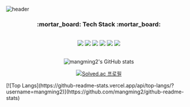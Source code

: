 ![header](https://capsule-render.vercel.app/api?type=wave&color=auto&height=300&section=header&text=LEE%20JiHo&fontSize=90)


<div align="center">
  
  <h3>:mortar_board: Tech Stack :mortar_board:</h3>
  
</div>

<br />

<div align="center">
  <img src="https://img.shields.io/badge/JavaScript-F7DF1E?style=flat-square&logo=JavaScript&logoColor=white">
  <img src="https://img.shields.io/badge/React-7ddfff?style=flat-square&logo=React&logoColor=black"/>
  <img src="https://img.shields.io/badge/Python-3776AB?style=flat-square&logo=Python&logoColor=white">
  <img src="https://img.shields.io/badge/Slack-4a154b?style=flat-square&logo=Slack&logoColor=white"/>
  <img src="https://img.shields.io/badge/Notion-black?style=flat-square&logo=Notion&logoColor=white"/>
  <img src="https://img.shields.io/badge/Figma-a259ff?style=flat-square&logo=Figma&logoColor=white"/>
</div>

<div align="center">
  <br/>
  
![mangming2's GitHub stats](https://github-readme-stats.vercel.app/api?username=mangming2&show_icons=true&theme=default)

[![Solved.ac 프로필](http://mazassumnida.wtf/api/v2/generate_badge?boj=jiho402)](https://solved.ac/jiho402)
  </div>
  
  <div aligne="left">
  [![Top Langs](https://github-readme-stats.vercel.app/api/top-langs/?username=mangming2)](https://github.com/mangming2/github-readme-stats)
  </div>

